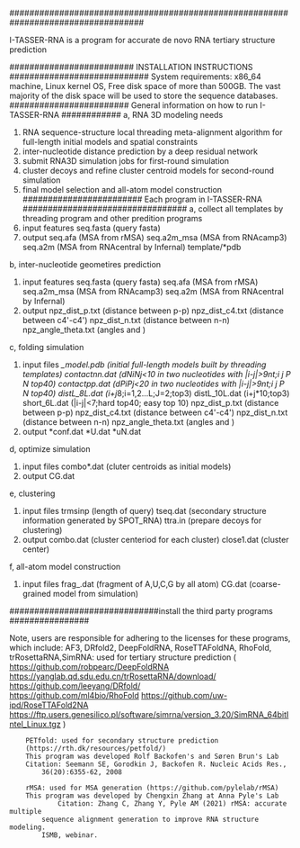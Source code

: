 ###################################################################################

I-TASSER-RNA is a program for accurate de novo RNA tertiary structure prediction

######################### INSTALLATION INSTRUCTIONS ############################
System requirements: x86_64 machine, Linux kernel OS, Free disk space of more 
	than 500GB. The vast majority of the disk space will be used to store the 
	sequence databases.
######################## General information on how to run I-TASSER-RNA ############
a, RNA 3D modeling needs 
   1. RNA sequence-structure local threading meta-alignment
      algorithm for full-length initial models and spatial constraints
   2. inter-nucleotide distance prediction by a deep residual network 
   3. submit RNA3D simulation jobs for first-round simulation
   4. cluster decoys and refine cluster centroid models for second-round simulation
   5. final model selection and all-atom model construction 
 ######################## Each program in I-TASSER-RNA #################################
a, collect all templates by threading program and other predition programs
1. input features
   seq.fasta (query fasta)
2. output
   seq.afa (MSA from rMSA)
   seq.a2m_msa (MSA from RNAcamp3)
   seq.a2m (MSA from RNAcentral by Infernal)
   template/*pdb
   
b, inter-nucleotide geometires prediction
   1. input features 
      seq.fasta (query fasta)
      seq.afa (MSA from rMSA)
      seq.a2m_msa (MSA from RNAcamp3)
      seq.a2m (MSA from RNAcentral by Infernal)
   2. output
      npz_dist_p.txt  (distance between p-p)
      npz_dist_c4.txt  (distance between c4'-c4')
      npz_dist_n.txt  (distance between n-n)
      npz_angle_theta.txt  (angles <p-c4-p-c4> and <c4-p-c4-p>)

c, folding simulation
   1. input files
      *_model.pdb (initial full-length  models built by threading templates)
      contactnn.dat (dNiNj<10 in two nucleotides with |i-j|>9nt;i j P N top40)
      contactpp.dat (dPiPj<20 in two nucleotides with |i-j|>9nt;i j P N top40)
      distL_8L.dat (i+j*8;i=1,2...L;J=2;top3)
      distL_10L.dat (i+j*10;top3)
      short_6L.dat (|i-j|<7;hard top40; easy top 10)
      npz_dist_p.txt  (distance between p-p)
      npz_dist_c4.txt  (distance between c4'-c4')
      npz_dist_n.txt  (distance between n-n)
      npz_angle_theta.txt  (angles <p-c4-p-c4> and <c4-p-c4-p>)
   2. output 
      *conf.dat
      *U.dat
      *uN.dat	

d, optimize simulation
   1. input files
      combo*.dat (cluter centroids as initial models)
   2. output
      CG.dat

e, clustering
   1. input files
      trmsinp   (length of query)
      tseq.dat  (secondary structure information generated by SPOT_RNA)
      ttra.in   (prepare decoys for clustering)
   2. output
      combo.dat (cluster centeriod for each cluster)
      close1.dat (cluster center)

f, all-atom model construction
   1. input files
      frag_.dat (fragment of A,U,C,G by all atom)
      CG.dat  (coarse-grained model from simulation)


##############################install the third party programs ################

Note, users are responsible for adhering to the licenses for these programs, 
which include:
		AF3, DRfold2, DeepFoldRNA, RoseTTAFoldNA, RhoFold, 
		trRosettaRNA,SimRNA: used for tertiary structure prediction
  		( https://github.com/robpearc/DeepFoldRNA
		  https://yanglab.qd.sdu.edu.cn/trRosettaRNA/download/
		  https://github.com/leeyang/DRfold/	
    	          https://github.com/ml4bio/RhoFold
	          https://github.com/uw-ipd/RoseTTAFold2NA
                  https://ftp.users.genesilico.pl/software/simrna/version_3.20/SimRNA_64bitIntel_Linux.tgz
		)
  		
		PETfold: used for secondary structure prediction 
		(https://rth.dk/resources/petfold/)
		This program was developed Rolf Backofen's and Søren Brun's Lab
		Citation: Seemann SE, Gorodkin J, Backofen R. Nucleic Acids Res., 
			36(20):6355-62, 2008

		rMSA: used for MSA generation (https://github.com/pylelab/rMSA)
		This program was developed by Chengxin Zhang at Anna Pyle's Lab	
                Citation: Zhang C, Zhang Y, Pyle AM (2021) rMSA: accurate multiple 
			sequence alignment generation to improve RNA structure modeling. 
			ISMB, webinar.
	
		
